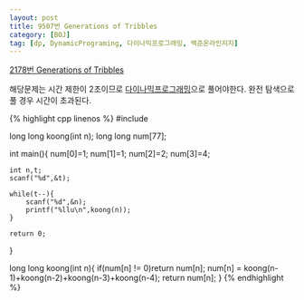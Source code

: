 ```yaml
---
layout: post
title: 9507번 Generations of Tribbles
category: [BOJ]
tag: [dp, DynamicPrograming, 다이나믹프로그래밍, 백준온라인저지]
---
```


[2178번 Generations of Tribbles](https://www.acmicpc.net/problem/9507)

해당문제는 시간 제한이 2초이므로 [다이나믹프로그래밍](/algo/2016/05/15/Algo0-dynamic-programing/)으로 풀어야한다. 완전 탐색으로 풀 경우 시간이 초과된다.

{% highlight cpp linenos %}
#include <cstdio>

long long koong(int n);
long long num[77];

int main(){
	num[0]=1;
	num[1]=1;
	num[2]=2;
	num[3]=4;

	int n,t;
	scanf("%d",&t);

	while(t--){
		scanf("%d",&n);
		printf("%llu\n",koong(n));
	}

	return 0;
}

long long koong(int n){
	if(num[n] != 0)return num[n];
	num[n] = koong(n-1)+koong(n-2)+koong(n-3)+koong(n-4);
	return num[n];
}
{% endhighlight %}
